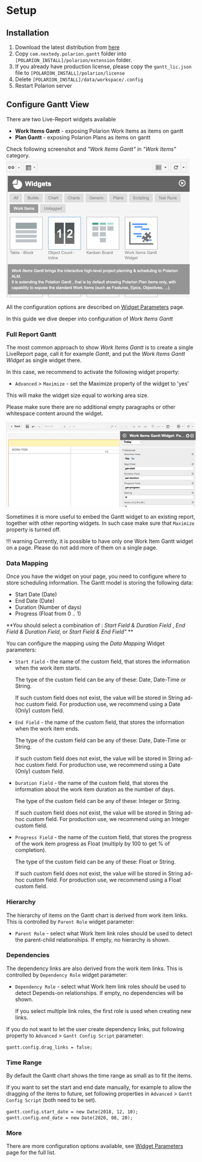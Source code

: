 # Setup

## Installation
	
1.  Download the latest distribution from [here](../download)
2.  Copy `com.nextedy.polarion.gantt` folder into `[POLARION_INSTALL]/polarion/extension` folder.
3.  If you already have production license, please copy the `gantt_lic.json` file to `[POLARION_INSTALL]/polarion/license`
4.  Delete `[POLARION_INSTALL]/data/workspace/.config`
5.  Restart Polarion server


## Configure Gantt View

There are two Live-Report widgets available

* **Work Items Gantt** - exposing Polarion Work Items as items on gantt
* **Plan Gantt** - exposing Polarion Plans as items on gantt

Check following screenshot and *"Work Items Gantt"* in *"Work Items"* category.
![Gantt](img/gantt-widget-add.png)

All the configuration options are described on [Widget Parameters](../widget/#widget-parameters) page.

In this guide we dive deeper into configuration of *Work Items Gantt*


###  Full Report Gantt

The most common approach to show *Work Items Gantt* is to create a single LiveReport page, call it for example *Gantt*, and put the *Work Items Gantt Widget* as single widget there.

In this case, we recommend to activate the following widget property:

* `Advanced` >  `Maximize` - set the Maximize property of the widget to 'yes'

This will make the widget size equal to working area size.

Please make sure there are no additional empty paragraphs or other whitespace content around the widget.

![Gantt Maximize Widget Property](img/gantt-max-property.png)


Sometimes it is more useful to embed the Gantt widget to an existing report, together with other reporting widgets. In such case make sure that `Maximize` property is turned off.


!!! warning
    Currently, it is possible to have only one Work Item Gantt widget on a page. Please do not add more of them on a single page.


### Data Mapping

Once you have the widget on your page, you need to configure where to store scheduling information. The Gantt model is storing the following data:

* Start Date (Date)
* End Date (Date)
* Duration (Number of days)
* Progress (Float from 0 .. 1)

**You should select a combination of :  *Start Field & Duration Field* , *End Field & Duration Field*, or *Start Field & End Field"* **

You can configure the mapping using the *Data Mapping* Widget parameters:

* `Start Field` -  the name of the custom field, that stores the information when the work item starts. 

    The type of the custom field can be any of these: Date, Date-Time or String. 
    
    If such custom field does not exist, the value will be stored in String ad-hoc custom field. For production use, we recommend using a Date (Only) custom field.
    
* `End Field` -  the name of the custom field, that stores the information when the work item ends. 

    The type of the custom field can be any of these: Date, Date-Time or String. 
    
    If such custom field does not exist, the value will be stored in String ad-hoc custom field. For production use, we recommend using a Date (Only) custom field.

* `Duration Field` -  the name of the custom field, that stores the information about the work item duration as the number of days. 

    The type of the custom field can be any of these: Integer or String.  
    
    If such custom field does not exist, the value will be stored in String ad-hoc custom field. For production use, we recommend using an Integer custom field.

* `Progress Field` - the name of the custom field, that stores the progress of the work item progress as Float (multiply by 100 to get % of completion). 

    The type of the custom field can be any of these: Float or String.  
    
    If such custom field does not exist, the value will be stored in String ad-hoc custom field. For production use, we recommend using a Float custom field.

### Hierarchy

The hierarchy of items on the Gantt chart is derived from work item links. This is controlled by `Parent Role` widget parameter:

* `Parent Role` - select what Work Item link roles should be used to detect the parent-child relationships. If empty, no hierarchy is shown.

    
### Dependencies

The dependency links are also derived from the work item links. This is controlled by `Dependency Role` widget parameter:

* `Dependency Role` - select what Work Item link roles should be used to detect Depends-on relationships. If empty, no dependencies will be shown. 

    If you select multiple link roles, the first role is used when creating new links.
    
If you do not want to let the user create dependency links, put following property to `Advanced` > `Gantt Config Script` parameter:

	gantt.config.drag_links = false;		
	
### Time Range

By default the Gantt chart shows the time range as small as to fit the items.

If you want to set the start and end date manually, for example to allow the dragging of the items to future, set following properties  in  `Advanced` > `Gantt Config Script` (both need to be set).

	gantt.config.start_date = new Date(2018, 12, 10);
	gantt.config.end_date = new Date(2020, 08, 20);
	

### More 

There are more configuration options available, see [Widget Parameters](../widget/#widget-parameters) page for the full list. 

<script>
  function initFreshChat() {
    window.fcWidget.init({
      token: "5bd41922-e50b-4faf-9a94-e51709c815d6",
      host: "https://wchat.freshchat.com"
    });
  }
  function initialize(i,t){var e;i.getElementById(t)?initFreshChat():((e=i.createElement("script")).id=t,e.async=!0,e.src="https://wchat.freshchat.com/js/widget.js",e.onload=initFreshChat,i.head.appendChild(e))}function initiateCall(){initialize(document,"freshchat-js-sdk")}window.addEventListener?window.addEventListener("load",initiateCall,!1):window.attachEvent("load",initiateCall,!1);
</script>

